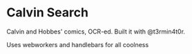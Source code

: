 Calvin Search
============

Calvin and Hobbes' comics, OCR-ed. Built it with @t3rmin4t0r.

Uses webworkers and handlebars for all coolness
